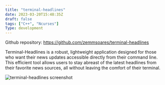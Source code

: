 ```yaml
---
title: "terminal-headlines"
date: 2023-03-20T15:48:35Z
draft: false
tags: ["C++", "Ncurses"]
Type: development
---
```


Github repository: https://github.com/zemmsoares/terminal-headlines

Terminal-Headlines is a robust, lightweight application designed for those who want their news updates accessible directly from their command line. This efficient tool allows users to stay abreast of the latest headlines from their favorite news sources, all without leaving the comfort of their terminal.

![terminal-headlines screenshot](/projects/terminal-headlines/terminal-headlines.webp)
